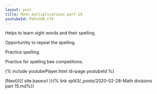 ```yaml
---
layout: post
title: Math multiplications part 19
youtubeId: PoPvCH0_Cf4
---
```

 
 
Helps to learn sight words and their spelling.

Opportunitiy to repeat the spelling. 

Practice spelling. 
 
Practice for spelling bee competitions. 
 
{% include youtubePlayer.html id=page.youtubeId %}
 
 

[Next]({{ site.baseurl }}{% link  split3/_posts/2020-02-28-Math divisions part 15.md%})
 
